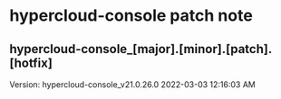 # hypercloud-console patch note
## hypercloud-console_[major].[minor].[patch].[hotfix]
Version: hypercloud-console_v21.0.26.0
2022-03-03  12:16:03 AM
